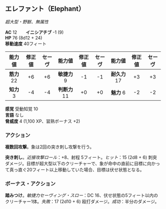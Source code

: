 ## エレファント（Elephant）
*超大型・野獣、無属性*

**AC** 12　　**イニシアチブ** -1 (9)  
**HP** 76 (8d12 + 24)  
**移動速度** 40フィート

| 能力値 | 修正値 | セーヴ | 能力値 | 修正値 | セーヴ | 能力値 | 修正値 | セーヴ |
|:---:|:---:|:---:|:---:|:---:|:---:|:---:|:---:|:---:|
| **筋力** 22 | +6 | +6 | **敏捷力** 9 | -1 | -1 | **耐久力** 17 | +3 | +3 |
| **知力** 3 | -4 | -4 | **判断力** 11 | +0 | +0 | **魅力** 6 | -2 | -2 |

**感覚** 受動知覚 10  
**言語** なし  
**脅威度** 4 (1,100 XP、習熟ボーナス +2)

### アクション
**複数回攻撃**。象は2回の突き刺し攻撃を行う。

**突き刺し**。*近接攻撃ロール*：+8、射程 5フィート。*ヒット*：15 (2d8 + 6) 刺突ダメージ。目標が超大型以下のクリーチャーで、象が命中の直前に目標に向かって真っ直ぐ20フィート以上移動していた場合、目標は伏せ状態となる。

### ボーナス・アクション
**踏みつけ**。*敏捷力セーヴィング・スロー*：DC 16、伏せ状態の5フィート以内のクリーチャー1体。*失敗*：17 (2d10 + 6) 殴打ダメージ。*成功*：半分のダメージ。
